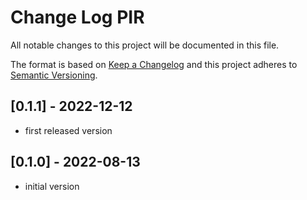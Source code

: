 # Change Log PIR

All notable changes to this project will be documented in this file.

The format is based on [Keep a Changelog](http://keepachangelog.com/)
and this project adheres to [Semantic Versioning](http://semver.org/).


## [0.1.1] - 2022-12-12
- first released version

## [0.1.0] - 2022-08-13
- initial version



